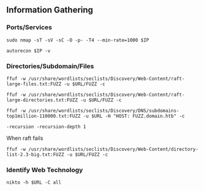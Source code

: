## Information Gathering
### Ports/Services
```
sudo nmap -sT -sV -sC -O -p- -T4 --min-rate=1000 $IP  
```

```
autorecon $IP -v  
```

### Directories/Subdomain/Files
```session
ffuf -w /usr/share/wordlists/seclists/Discovery/Web-Content/raft-large-files.txt:FUZZ -u $URL/FUZZ -c
```

```session
ffuf -w /usr/share/wordlists/seclists/Discovery/Web-Content/raft-large-directories.txt:FUZZ -u $URL/FUZZ -c
```

```session
ffuf -w /usr/share/wordlists/seclists/Discovery/DNS/subdomains-top1million-110000.txt:FUZZ -u $URL -H "HOST: FUZZ.domain.htb" -c
```

`-recursion -recursion-depth 1`

When raft fails
```
ffuf -w /usr/share/wordlists/seclists/Discovery/Web-Content/directory-list-2.3-big.txt:FUZZ -u $URL/FUZZ -c
```
### Identify Web Technology

```
nikto -h $URL -C all
```
